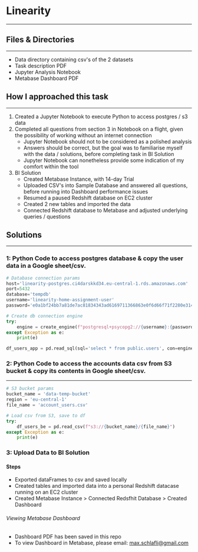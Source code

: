# Linearity
---

## Files & Directories
---

- Data directory containing csv's of the 2 datasets
- Task description PDF
- Jupyter Analysis Notebook
- Metabase Dashboard PDF

## How I approached this task
---
1. Created a Jupyter Notebook to execute Python to access postgres / s3 data
2. Completed all questions from section 3 in Notebook on a flight, given the possibility of working without an internet connection
    - Jupyter Notebook should not to be considered as a polished analysis
    - Answers should be correct, but the goal was to familiarise myself with the data / solutions, before completing task in BI Solution
    - Jupyter Notebook can nonetheless provide some indication of my comfort within the tool
3. BI Solution
    - Created Metabase Instance, with 14-day Trial
    - Uploaded CSV's into Sample Database and answered all questions, before running into Dashboard performance issues
    - Resumed a paused Redshift database on EC2 cluster
    - Created 2 new tables and imported the data
    - Connected Redshift database to Metabase and adjusted underlying queries / questions

## Solutions
---
### 1: Python Code  to access postgres database & copy the user data in a Google sheet/csv.
```python
# Database connection params
host='linearity-postgres.ci4darskkd34.eu-central-1.rds.amazonaws.com'
port=5432
database='tempdb'
username='linearity-home-assignment-user'
password='e0a1bf24bb7a81de7ac81834343ad6169711366863e0f6d66f71f2280e314668'

# Create db connection engine
try:
    engine = create_engine(f"postgresql+psycopg2://{username}:{password}@{host}:{port}/{database}")
except Exception as e:
    print(e)

df_users_app = pd.read_sql(sql='select * from public.users', con=engine)
```

### 2: Python Code to access the accounts data csv from S3 bucket & copy its contents in Google sheet/csv.
---
```python
# S3 bucket params
bucket_name = 'data-temp-bucket'
region = 'eu-central-1'
file_name = 'account_users.csv'

# Load csv from S3, save to df
try:
    df_users_be = pd.read_csv(f"s3://{bucket_name}/{file_name}")
except Exception as e:
    print(e)
```

### 3: Upload Data to BI Solution

#### Steps
- Exported dataFrames to csv and saved locally
- Created tables and imported data into a personal Redshift datacase running on an EC2 cluster
- Created Metabase Instance > Connected Redsfhit Database > Created Dashboard

###### Viewing Metabase Dashboard
- Dashboard PDF has been saved in this repo
- To view Dashboard in Metabase, please email: max.schlafli@gmail.com
  
